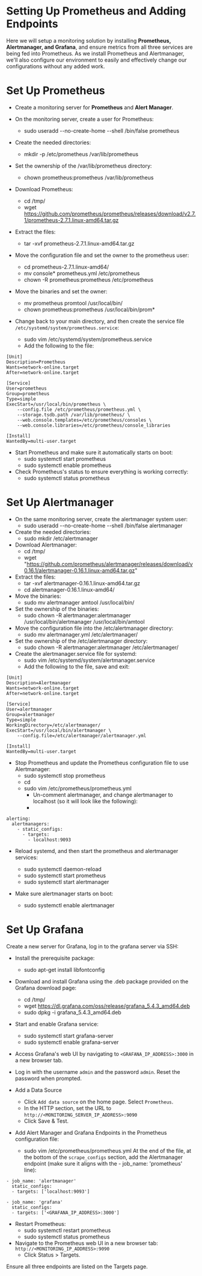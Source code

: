 # Setting Up Prometheus and Adding Endpoints
Here we will setup a monitoring solution by installing **Prometheus, Alertmanager, and Grafana**, and ensure metrics from all three services are being fed into Prometheus. 
As we install Prometheus and Alertmanager, we'll also configure our environment to easily and effectively change our configurations without any added work.

# Set Up Prometheus
- Create a monitoring server for **Prometheus** and **Alert Manager**. 
- On the monitoring server, create a user for Prometheus:
  - sudo useradd --no-create-home --shell /bin/false prometheus
- Create the needed directories:
  - mkdir -p /etc/prometheus /var/lib/prometheus
- Set the ownership of the /var/lib/prometheus directory:
  - chown prometheus:prometheus /var/lib/prometheus
- Download Prometheus:
  - cd /tmp/
  - wget https://github.com/prometheus/prometheus/releases/download/v2.7.1/prometheus-2.7.1.linux-amd64.tar.gz 
- Extract the files:
  - tar -xvf prometheus-2.7.1.linux-amd64.tar.gz
- Move the configuration file and set the owner to the prometheus user:
  - cd prometheus-2.7.1.linux-amd64/
  - mv console* prometheus.yml /etc/prometheus
  - chown -R prometheus:prometheus /etc/prometheus
- Move the binaries and set the owner:
  - mv prometheus promtool /usr/local/bin/
  - chown prometheus:prometheus /usr/local/bin/prom*

- Change back to your main directory, and then create the service file `/etc/systemd/system/prometheus.service`:
  - sudo vim /etc/systemd/system/prometheus.service
  - Add the following to the file:
```
[Unit]
Description=Prometheus
Wants=network-online.target
After=network-online.target

[Service]
User=prometheus
Group=prometheus
Type=simple
ExecStart=/usr/local/bin/prometheus \
    --config.file /etc/prometheus/prometheus.yml \
    --storage.tsdb.path /var/lib/prometheus/ \
    --web.console.templates=/etc/prometheus/consoles \
    --web.console.libraries=/etc/prometheus/console_libraries

[Install]
WantedBy=multi-user.target
```

- Start Prometheus and make sure it automatically starts on boot:
  - sudo systemctl start prometheus
  - sudo systemctl enable prometheus
- Check Prometheus's status to ensure everything is working correctly:
  - sudo systemctl status prometheus

# Set Up Alertmanager
- On the same monitoring server, create the alertmanager system user:
  - sudo useradd --no-create-home --shell /bin/false alertmanager
- Create the needed directories:
  - sudo mkdir /etc/alertmanager
- Download Alertmanager:
  - cd /tmp/
  - wget "https://github.com/prometheus/alertmanager/releases/download/v0.16.1/alertmanager-0.16.1.linux-amd64.tar.gz"
- Extract the files:
  - tar -xvf alertmanager-0.16.1.linux-amd64.tar.gz
  - cd alertmanager-0.16.1.linux-amd64/
- Move the binaries:
  - sudo mv alertmanager amtool /usr/local/bin/
- Set the ownership of the binaries:
  - sudo chown -R alertmanager:alertmanager /usr/local/bin/alertmanager /usr/local/bin/amtool
- Move the configuration file into the /etc/alertmanager directory:
  - sudo mv alertmanager.yml /etc/alertmanager/
- Set the ownership of the /etc/alertmanager directory:
  - sudo chown -R alertmanager:alertmanager /etc/alertmanager/
- Create the alertmanager.service file for systemd:
  - sudo vim /etc/systemd/system/alertmanager.service
  - Add the following to the file, save and exit:
```
[Unit]
Description=Alertmanager
Wants=network-online.target
After=network-online.target

[Service]
User=alertmanager
Group=alertmanager
Type=simple
WorkingDirectory=/etc/alertmanager/
ExecStart=/usr/local/bin/alertmanager \
    --config.file=/etc/alertmanager/alertmanager.yml

[Install]
WantedBy=multi-user.target
```

- Stop Prometheus and update the Prometheus configuration file to use Alertmanager:
  - sudo systemctl stop prometheus
  - cd
  - sudo vim /etc/prometheus/prometheus.yml
    - Un-comment alertmanager, and change alertmanager to localhost (so it will look like the following):
    - 
```
alerting:
  alertmanagers:
    - static_configs:
      - targets:
        - localhost:9093
 ```

- Reload systemd, and then start the prometheus and alertmanager services:
  - sudo systemctl daemon-reload
  - sudo systemctl start prometheus
  - sudo systemctl start alertmanager
  
- Make sure alertmanager starts on boot:
  - sudo systemctl enable alertmanager

# Set Up Grafana
Create a new server for Grafana, log in to the grafana server via SSH:

- Install the prerequisite package:
  - sudo apt-get install libfontconfig
- Download and install Grafana using the .deb package provided on the Grafana download page:
  - cd /tmp/
  - wget https://dl.grafana.com/oss/release/grafana_5.4.3_amd64.deb
  - sudo dpkg -i grafana_5.4.3_amd64.deb
- Start and enable Grafana service:
  - sudo systemctl start grafana-server
  - sudo systemctl enable grafana-server
- Access Grafana's web UI by navigating to `<GRAFANA_IP_ADDRESS>:3000` in a new browser tab.
- Log in with the username `admin` and the password `admin`. Reset the password when prompted.

- Add a Data Source
  - Click `Add data source` on the home page. Select `Prometheus`.
  - In the HTTP section, set the URL to `http://<MONITORING_SERVER_IP_ADDRESS>:9090`
  - Click Save & Test.

- Add Alert Manager and Grafana Endpoints in the Prometheus configuration file:
  - sudo vim /etc/prometheus/prometheus.yml
    At the end of the file, at the bottom of the `scrape_configs` section, add the Alertmanager endpoint (make sure it aligns with the - job_name: 'prometheus' line):
    
```
- job_name: 'alertmanager'
  static_configs:
  - targets: ['localhost:9093']

- job_name: 'grafana'
  static_configs:
  - targets: ['<GRAFANA_IP_ADDRESS>:3000']
```

- Restart Prometheus:
  - sudo systemctl restart prometheus
  - sudo systemctl status prometheus
- Navigate to the Prometheus web UI in a new browser tab: `http://<MONITORING_IP_ADDRESS>:9090`
  - Click Status > Targets.

Ensure all three endpoints are listed on the Targets page.
